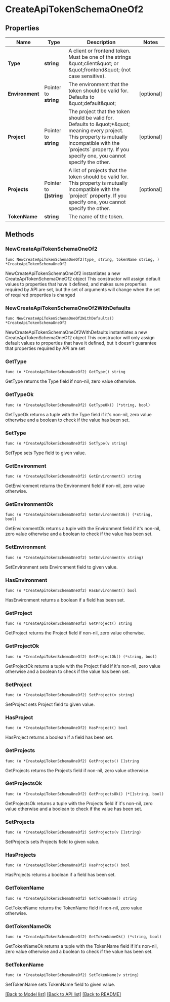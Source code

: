 # CreateApiTokenSchemaOneOf2

## Properties

Name | Type | Description | Notes
------------ | ------------- | ------------- | -------------
**Type** | **string** | A client or frontend token. Must be one of the strings \&quot;client\&quot; or \&quot;frontend\&quot; (not case sensitive). | 
**Environment** | Pointer to **string** | The environment that the token should be valid for. Defaults to \&quot;default\&quot; | [optional] 
**Project** | Pointer to **string** | The project that the token should be valid for. Defaults to \&quot;*\&quot; meaning every project. This property is mutually incompatible with the &#x60;projects&#x60; property. If you specify one, you cannot specify the other. | [optional] 
**Projects** | Pointer to **[]string** | A list of projects that the token should be valid for. This property is mutually incompatible with the &#x60;project&#x60; property. If you specify one, you cannot specify the other. | [optional] 
**TokenName** | **string** | The name of the token. | 

## Methods

### NewCreateApiTokenSchemaOneOf2

`func NewCreateApiTokenSchemaOneOf2(type_ string, tokenName string, ) *CreateApiTokenSchemaOneOf2`

NewCreateApiTokenSchemaOneOf2 instantiates a new CreateApiTokenSchemaOneOf2 object
This constructor will assign default values to properties that have it defined,
and makes sure properties required by API are set, but the set of arguments
will change when the set of required properties is changed

### NewCreateApiTokenSchemaOneOf2WithDefaults

`func NewCreateApiTokenSchemaOneOf2WithDefaults() *CreateApiTokenSchemaOneOf2`

NewCreateApiTokenSchemaOneOf2WithDefaults instantiates a new CreateApiTokenSchemaOneOf2 object
This constructor will only assign default values to properties that have it defined,
but it doesn't guarantee that properties required by API are set

### GetType

`func (o *CreateApiTokenSchemaOneOf2) GetType() string`

GetType returns the Type field if non-nil, zero value otherwise.

### GetTypeOk

`func (o *CreateApiTokenSchemaOneOf2) GetTypeOk() (*string, bool)`

GetTypeOk returns a tuple with the Type field if it's non-nil, zero value otherwise
and a boolean to check if the value has been set.

### SetType

`func (o *CreateApiTokenSchemaOneOf2) SetType(v string)`

SetType sets Type field to given value.


### GetEnvironment

`func (o *CreateApiTokenSchemaOneOf2) GetEnvironment() string`

GetEnvironment returns the Environment field if non-nil, zero value otherwise.

### GetEnvironmentOk

`func (o *CreateApiTokenSchemaOneOf2) GetEnvironmentOk() (*string, bool)`

GetEnvironmentOk returns a tuple with the Environment field if it's non-nil, zero value otherwise
and a boolean to check if the value has been set.

### SetEnvironment

`func (o *CreateApiTokenSchemaOneOf2) SetEnvironment(v string)`

SetEnvironment sets Environment field to given value.

### HasEnvironment

`func (o *CreateApiTokenSchemaOneOf2) HasEnvironment() bool`

HasEnvironment returns a boolean if a field has been set.

### GetProject

`func (o *CreateApiTokenSchemaOneOf2) GetProject() string`

GetProject returns the Project field if non-nil, zero value otherwise.

### GetProjectOk

`func (o *CreateApiTokenSchemaOneOf2) GetProjectOk() (*string, bool)`

GetProjectOk returns a tuple with the Project field if it's non-nil, zero value otherwise
and a boolean to check if the value has been set.

### SetProject

`func (o *CreateApiTokenSchemaOneOf2) SetProject(v string)`

SetProject sets Project field to given value.

### HasProject

`func (o *CreateApiTokenSchemaOneOf2) HasProject() bool`

HasProject returns a boolean if a field has been set.

### GetProjects

`func (o *CreateApiTokenSchemaOneOf2) GetProjects() []string`

GetProjects returns the Projects field if non-nil, zero value otherwise.

### GetProjectsOk

`func (o *CreateApiTokenSchemaOneOf2) GetProjectsOk() (*[]string, bool)`

GetProjectsOk returns a tuple with the Projects field if it's non-nil, zero value otherwise
and a boolean to check if the value has been set.

### SetProjects

`func (o *CreateApiTokenSchemaOneOf2) SetProjects(v []string)`

SetProjects sets Projects field to given value.

### HasProjects

`func (o *CreateApiTokenSchemaOneOf2) HasProjects() bool`

HasProjects returns a boolean if a field has been set.

### GetTokenName

`func (o *CreateApiTokenSchemaOneOf2) GetTokenName() string`

GetTokenName returns the TokenName field if non-nil, zero value otherwise.

### GetTokenNameOk

`func (o *CreateApiTokenSchemaOneOf2) GetTokenNameOk() (*string, bool)`

GetTokenNameOk returns a tuple with the TokenName field if it's non-nil, zero value otherwise
and a boolean to check if the value has been set.

### SetTokenName

`func (o *CreateApiTokenSchemaOneOf2) SetTokenName(v string)`

SetTokenName sets TokenName field to given value.



[[Back to Model list]](../README.md#documentation-for-models) [[Back to API list]](../README.md#documentation-for-api-endpoints) [[Back to README]](../README.md)


